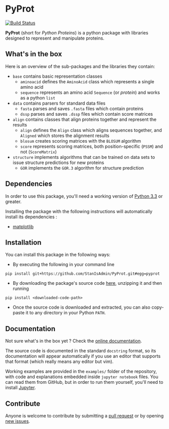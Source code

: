 # PyProt

[![Build Status](https://travis-ci.org/StanIsAdmin/PyProt.svg?branch=master)](https://travis-ci.org/StanIsAdmin/PyProt)

**PyProt** (short for _Python Proteins_) is a python package with libraries designed to represent and manipulate proteins.

## What's in the box

Here is an overview of the sub-packages and the libraries they contain:
- `base` contains basic representation classes
  - `aminoacid` defines the `AminoAcid` class which represents a single amino acid
  - `sequence` represents an amino acid `Sequence` (or _protein_) and works as a python `list`
- `data` contains parsers for standard data files
  - `fasta` parses and saves `.fasta` files which contain proteins
  - `dssp` parses and saves `.dssp` files which contain score matrices
- `align` contains classes that align proteins together and represent the results
  - `align` defines the `Align` class which aligns sequences together, and `Aligned` which stores the alignment results
  - `blosum` creates scoring matrices with the `BLOSUM` algorithm
  - `score` represents scoring matrices, both position-specific (`PSSM`) and not (`ScoreMatrix`)
- `structure` implements algorithms that can be trained on data sets to issue structure predictions for new proteins
  - `GOR` implements the `GOR.3` algorithm for structure prediction

## Dependencies
In order to use this package, you'll need a working version of [Python 3.3](https://www.python.org/download/releases/3.0/) or greater.

Installing the package with the following instructions will automatically install its dependencies :
- [matplotlib](https://matplotlib.org/)

## Installation
You can install this package in the following ways:

- By executing the following in your command line

`pip install git+https://github.com/StanIsAdmin/PyProt.git#egg=pyprot`

- By downloading the package's source code [here](https://github.com/StanIsAdmin/PyProt/archive/master.zip), unzipping it and then running

`pip install <downloaded-code-path>`

- Once the source code is downloaded and extracted, you can also copy-paste it to any directory in your Python `PATH`.

## Documentation

Not sure what's in the box yet ? Check the [online documentation](https://stanisadmin.github.io/PyProt/).

The source code is documented in the standard `docstring` format, so its documentation will appear automatically if you use an editor that supports that format (which really means any editor but vim).

Working examples are provided in the `examples/` folder of the repository, with code and explanations embedded inside `jupyter notebook` files. You can read them from GitHub, but in order to run them yourself, you'll need to install [Jupyter](http://jupyter.org/).

## Contribute
Anyone is welcome to contribute by submitting a [pull request](https://help.github.com/articles/about-pull-requests/) or by opening [new issues](https://help.github.com/articles/about-issues/).

